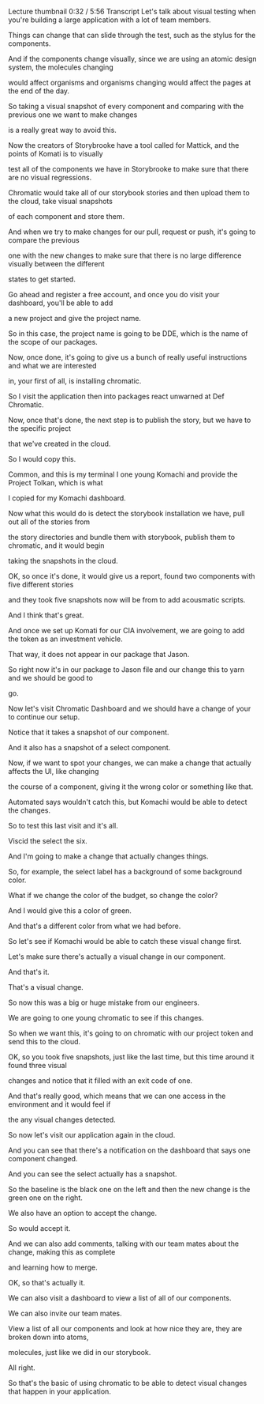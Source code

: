 Lecture thumbnail
0:32 / 5:56
Transcript
Let's talk about visual testing when you're building a large application with a lot of team members.

Things can change that can slide through the test, such as the stylus for the components.

And if the components change visually, since we are using an atomic design system, the molecules changing

would affect organisms and organisms changing would affect the pages at the end of the day.

So taking a visual snapshot of every component and comparing with the previous one we want to make changes

is a really great way to avoid this.

Now the creators of Storybrooke have a tool called for Mattick, and the points of Komati is to visually

test all of the components we have in Storybrooke to make sure that there are no visual regressions.

Chromatic would take all of our storybook stories and then upload them to the cloud, take visual snapshots

of each component and store them.

And when we try to make changes for our pull, request or push, it's going to compare the previous

one with the new changes to make sure that there is no large difference visually between the different

states to get started.

Go ahead and register a free account, and once you do visit your dashboard, you'll be able to add

a new project and give the project name.

So in this case, the project name is going to be DDE, which is the name of the scope of our packages.

Now, once done, it's going to give us a bunch of really useful instructions and what we are interested

in, your first of all, is installing chromatic.

So I visit the application then into packages react unwarned at Def Chromatic.

Now, once that's done, the next step is to publish the story, but we have to the specific project

that we've created in the cloud.

So I would copy this.

Common, and this is my terminal I one young Komachi and provide the Project Tolkan, which is what

I copied for my Komachi dashboard.

Now what this would do is detect the storybook installation we have, pull out all of the stories from

the story directories and bundle them with storybook, publish them to chromatic, and it would begin

taking the snapshots in the cloud.

OK, so once it's done, it would give us a report, found two components with five different stories

and they took five snapshots now will be from to add acousmatic scripts.

And I think that's great.

And once we set up Komati for our CIA involvement, we are going to add the token as an investment vehicle.

That way, it does not appear in our package that Jason.

So right now it's in our package to Jason file and our change this to yarn and we should be good to

go.

Now let's visit Chromatic Dashboard and we should have a change of your to continue our setup.

Notice that it takes a snapshot of our component.

And it also has a snapshot of a select component.

Now, if we want to spot your changes, we can make a change that actually affects the UI, like changing

the course of a component, giving it the wrong color or something like that.

Automated says wouldn't catch this, but Komachi would be able to detect the changes.

So to test this last visit and it's all.

Viscid the select the six.

And I'm going to make a change that actually changes things.

So, for example, the select label has a background of some background color.

What if we change the color of the budget, so change the color?

And I would give this a color of green.

And that's a different color from what we had before.

So let's see if Komachi would be able to catch these visual change first.

Let's make sure there's actually a visual change in our component.

And that's it.

That's a visual change.

So now this was a big or huge mistake from our engineers.

We are going to one young chromatic to see if this changes.

So when we want this, it's going to on chromatic with our project token and send this to the cloud.

OK, so you took five snapshots, just like the last time, but this time around it found three visual

changes and notice that it filled with an exit code of one.

And that's really good, which means that we can one access in the environment and it would feel if

the any visual changes detected.

So now let's visit our application again in the cloud.

And you can see that there's a notification on the dashboard that says one component changed.

And you can see the select actually has a snapshot.

So the baseline is the black one on the left and then the new change is the green one on the right.

We also have an option to accept the change.

So would accept it.

And we can also add comments, talking with our team mates about the change, making this as complete

and learning how to merge.

OK, so that's actually it.

We can also visit a dashboard to view a list of all of our components.

We can also invite our team mates.

View a list of all our components and look at how nice they are, they are broken down into atoms,

molecules, just like we did in our storybook.

All right.

So that's the basic of using chromatic to be able to detect visual changes that happen in your application.
